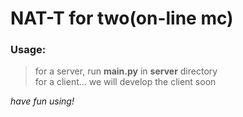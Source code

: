 # NAT-T for two(on-line mc)

### Usage:

> for a server, run **main.py** in **server** directory<br>
> for a client... we will develop the client soon

_have fun using!_
